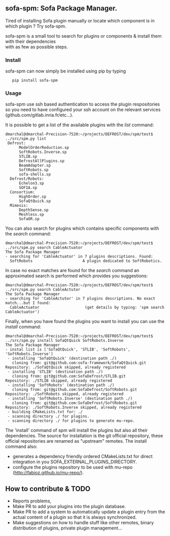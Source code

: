 ## sofa-spm: Sofa Package Manager.
Tired of installing Sofa plugin manually or locate which component is in which plugin ? Try sofa-spm.

sofa-spm is a small tool to search for plugins or components & install them with their dependencies  
with as few as possible steps. 


### Install
sofa-spm can now simply be installed using pip by typing
```console
   pip install sofa-spm
```

### Usage
sofa-spm use ssh based authentication to access the plugin respositories so you need to have configured your ssh 
account on the relevant services (github.com/gitlab.inria.fr/etc...).

It is possible to get a list of the available plugins with the *list* command:
```console
dmarchal@dmarchal-Precision-7520:~/projects/DEFROST/dev/spm/test$ ../src/spm.py list
 Defrost:
      ModelOrderReduction.sp
      SoftRobots.Inverse.sp
      STLIB.sp
      DefrostAllPlugins.sp
      BeamAdapter.sp
      SoftRobots.sp
      sofa-shells.sp
  Defrost/Robots:
      Echelon3.sp
      SOFIA.sp
  Consortium:
      HighOrder.sp
      SofaQtQuick.sp
  Mimesis:
      DepthSense.sp
      Meshless.sp
      SofaOR.sp
```

You can also search for plugins which contains specific components with the *search* command:
```console
dmarchal@dmarchal-Precision-7520:~/projects/DEFROST/dev/spm/test$ ../src/spm.py search CableActuator
The Sofa Package Manager
- searching for 'CableActuator' in 7 plugins descriptions. Found:
  SoftRobots                      A plugin dedicated to SoftRobotics.
```

In case no exact matches are found for the *search* command an approximated search is performed which provides 
you suggestions:
```console
dmarchal@dmarchal-Precision-7520:~/projects/DEFROST/dev/spm/test$ ../src/spm.py search CableActutor
The Sofa Package Manager
- searching for 'CableActutor' in 7 plugins descriptions. No exact match...but I found:
  CableActuator                    (get details by typing: 'spm search CableActuator')
```

Finally, when you have found the plugins you want to install you can use the *install* command:
```console
dmarchal@dmarchal-Precision-7520:~/projects/DEFROST/dev/spm/test$ ../src/spm.py install SofaQtQuick SoftRobots.Inverse 
The Sofa Package Manager
- instal list is ['SofaQtQuick', 'STLIB', 'SoftRobots', 'SoftRobots.Inverse']
 - installing 'SofaQtQuick' (destination path ./)
   cloning from: git@github.com:sofa-framework/SofaQtQuick.git
Repository: ./SofaQtQuick skipped, already registered
 - installing 'STLIB' (destination path ./)
   cloning from: git@github.com:SofaDefrost/STLIB.git
Repository: ./STLIB skipped, already registered
 - installing 'SoftRobots' (destination path ./)
   cloning from: git@github.com:SofaDefrost/SoftRobots.git
Repository: ./SoftRobots skipped, already registered
 - installing 'SoftRobots.Inverse' (destination path ./)
   cloning from: git@github.com:SofaDefrost/SoftRobots.git
Repository: ./SoftRobots.Inverse skipped, already registered
 - building CMakeLists.txt for: ./
 - scanning directory ./ for plugins.
 - scanning directory ./ for plugins to generate mu-repo.
```

The 'install' command of spm will install the plugins but also all their dependencies.
The source for installation is the git official repository, these official repositories are renamed as 
"upstream" remotes. 
The install command also:
- generates a dependency friendly ordered CMakeLists.txt for direct integration in you SOFA_EXTERNAL_PLUGINS_DIRECTORY. 
- configure the plugins repository to be used with mu-repo (http://fabioz.github.io/mu-repo/).

## How to contribute & TODO
- Reports problems,
- Make PR to add your plugins into the plugin database. 
- Make PR to add a system to automatically update a plugin entry from the actual content of a plugin so that it is 
  always synchronized. 
- Make suggestions on how to handle stuff like other remotes, binary distribution of plugins, private plugin management...
